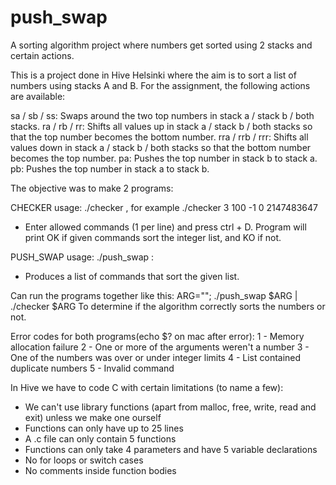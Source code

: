 # push_swap
A sorting algorithm project where numbers get sorted using 2 stacks and certain actions.

This is a project done in Hive Helsinki where the aim is to sort a list of numbers using stacks A and B.
For the assignment, the following actions are available:

sa / sb / ss:    Swaps around the two top numbers in stack a / stack b / both stacks.
ra / rb / rr:    Shifts all values up in stack a / stack b / both stacks so that the top number
                 becomes the bottom number.
rra / rrb / rrr: Shifts all values down in stack a / stack b / both stacks so that the bottom
                 number becomes the top number.
pa:              Pushes the top number in stack b to stack a.
pb:              Pushes the top number in stack a to stack b.

The objective was to make 2 programs:

CHECKER
usage: ./checker <list of integers>, for example ./checker 3 100 -1 0 2147483647
- Enter allowed commands (1 per line) and press ctrl + D.
Program will print OK if given commands sort the integer list, and KO if not.

PUSH_SWAP
usage: ./push_swap <list of integers>:
- Produces a list of commands that sort the given list.

Can run the programs together like this:
ARG="<random values>"; ./push_swap $ARG | ./checker $ARG
To determine if the algorithm correctly sorts the numbers or not.

Error codes for both programs(echo $? on mac after error):
1 - Memory allocation failure
2 - One or more of the arguments weren't a number
3 - One of the numbers was over or under integer limits
4 - List contained duplicate numbers
5 - Invalid command

In Hive we have to code C with certain limitations (to name a few):
- We can't use library functions (apart from malloc, free, write, read and exit)
unless we make one ourself
- Functions can only have up to 25 lines
- A .c file can only contain 5 functions
- Functions can only take 4 parameters and have 5 variable declarations
- No for loops or switch cases
- No comments inside function bodies
